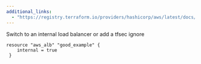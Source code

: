```yaml
---
additional_links: 
  - "https://registry.terraform.io/providers/hashicorp/aws/latest/docs/resources/lb"
---
```


Switch to an internal load balancer or add a tfsec ignore

```hcl
resource "aws_alb" "good_example" {
 	internal = true
 }
```
